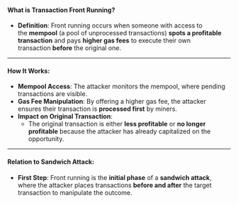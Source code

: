 #### **What is Transaction Front Running?**

-   **Definition**: Front running occurs when someone with access to the **mempool** (a pool of unprocessed transactions) **spots a profitable transaction** and pays **higher gas fees** to execute their own transaction **before** the original one.

* * * *

#### **How It Works**:

-   **Mempool Access**: The attacker monitors the mempool, where pending transactions are visible.
-   **Gas Fee Manipulation**: By offering a higher gas fee, the attacker ensures their transaction is **processed first** by miners.
-   **Impact on Original Transaction**:
    -   The original transaction is either **less profitable** or **no longer profitable** because the attacker has already capitalized on the opportunity.

* * * *

#### **Relation to Sandwich Attack**:

-   **First Step**: Front running is the **initial phase** of a **sandwich attack**, where the attacker places transactions **before and after** the target transaction to manipulate the outcome.